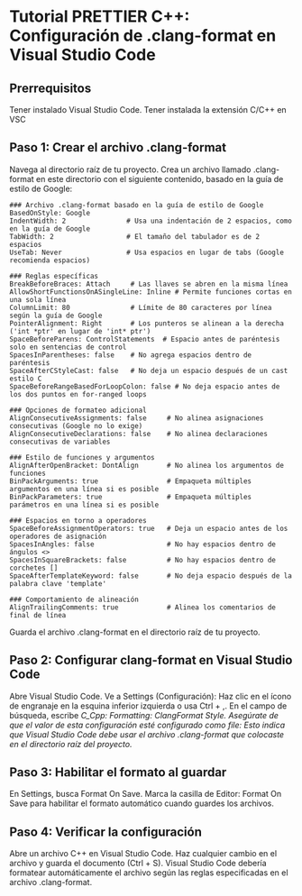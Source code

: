 # Tutorial PRETTIER C++: Configuración de .clang-format en Visual Studio Code

## Prerrequisitos
Tener instalado Visual Studio Code.
Tener instalada la extensión C/C++ en VSC

## Paso 1: Crear el archivo .clang-format
Navega al directorio raíz de tu proyecto.
Crea un archivo llamado .clang-format en este directorio con el siguiente contenido, basado en la guía de estilo de Google:
```
### Archivo .clang-format basado en la guía de estilo de Google
BasedOnStyle: Google
IndentWidth: 2               # Usa una indentación de 2 espacios, como en la guía de Google
TabWidth: 2                  # El tamaño del tabulador es de 2 espacios
UseTab: Never                # Usa espacios en lugar de tabs (Google recomienda espacios)

### Reglas específicas
BreakBeforeBraces: Attach     # Las llaves se abren en la misma línea
AllowShortFunctionsOnASingleLine: Inline # Permite funciones cortas en una sola línea
ColumnLimit: 80               # Límite de 80 caracteres por línea según la guía de Google
PointerAlignment: Right       # Los punteros se alinean a la derecha ('int *ptr' en lugar de 'int* ptr')
SpaceBeforeParens: ControlStatements  # Espacio antes de paréntesis solo en sentencias de control
SpacesInParentheses: false    # No agrega espacios dentro de paréntesis
SpaceAfterCStyleCast: false   # No deja un espacio después de un cast estilo C
SpaceBeforeRangeBasedForLoopColon: false # No deja espacio antes de los dos puntos en for-ranged loops

### Opciones de formateo adicional
AlignConsecutiveAssignments: false     # No alinea asignaciones consecutivas (Google no lo exige)
AlignConsecutiveDeclarations: false    # No alinea declaraciones consecutivas de variables

### Estilo de funciones y argumentos
AlignAfterOpenBracket: DontAlign       # No alinea los argumentos de funciones
BinPackArguments: true                 # Empaqueta múltiples argumentos en una línea si es posible
BinPackParameters: true                # Empaqueta múltiples parámetros en una línea si es posible

### Espacios en torno a operadores
SpaceBeforeAssignmentOperators: true   # Deja un espacio antes de los operadores de asignación
SpacesInAngles: false                  # No hay espacios dentro de ángulos <>
SpacesInSquareBrackets: false          # No hay espacios dentro de corchetes []
SpaceAfterTemplateKeyword: false       # No deja espacio después de la palabra clave 'template'

### Comportamiento de alineación
AlignTrailingComments: true            # Alinea los comentarios de final de línea
```

Guarda el archivo .clang-format en el directorio raíz de tu proyecto.
## Paso 2: Configurar clang-format en Visual Studio Code
Abre Visual Studio Code.
Ve a Settings (Configuración):
Haz clic en el ícono de engranaje en la esquina inferior izquierda o usa Ctrl + ,.
En el campo de búsqueda, escribe *C_Cpp: Formatting: ClangFormat Style.
Asegúrate de que el valor de esta configuración esté configurado como file:
Esto indica que Visual Studio Code debe usar el archivo .clang-format que colocaste en el directorio raíz del proyecto.*

## Paso 3: Habilitar el formato al guardar
En Settings, busca Format On Save.
Marca la casilla de Editor: Format On Save para habilitar el formato automático cuando guardes los archivos.
## Paso 4: Verificar la configuración
Abre un archivo C++ en Visual Studio Code.
Haz cualquier cambio en el archivo y guarda el documento (Ctrl + S).
Visual Studio Code debería formatear automáticamente el archivo según las reglas especificadas en el archivo .clang-format.
